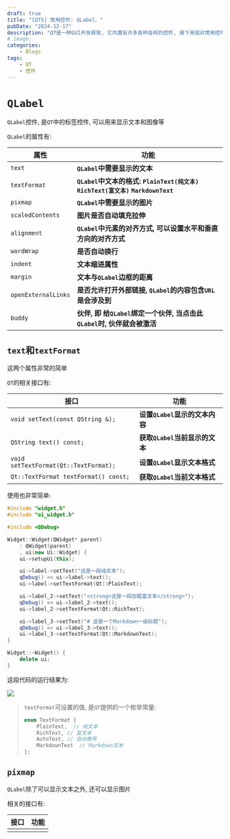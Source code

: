 ```yaml
---
draft: true
title: "[QT5] 常用控件: QLabel、"
pubDate: "2024-12-17"
description: "QT是一种GUI开发框架, 它内置有许多各种各样的控件, 接下来就对常用控件做一些介绍"
# image:
categories:
    - Blogs
tags:
    - QT
    - 控件
---
```


# `QLabel`

`QLabel`控件, 是`QT`中的标签控件, 可以用来显示文本和图像等

`QLabel`的属性有:

| 属性                | 功能                                                         |
| ------------------- | ------------------------------------------------------------ |
| `text`              | **`QLabel`中需要显示的文本**                                 |
| `textFormat`        | **`QLabel`中文本的格式: `PlainText(纯文本)` `RichText(富文本)` `MarkdownText`** |
| `pixmap`            | **`QLabel`中需要显示的图片**                                 |
| `scaledContents`    | **图片是否自动填充拉伸**                                     |
| `alignment`         | **`QLabel`中元素的对齐方式, 可以设置水平和垂直方向的对齐方式** |
| `wordWrap`          | **是否自动换行**                                             |
| `indent`            | **文本缩进属性**                                             |
| `margin`            | **文本与`QLabel`边框的距离**                                 |
| `openExternalLinks` | **是否允许打开外部链接, `QLabel`的内容包含`URL`是会涉及到**  |
| `buddy`             | **伙伴, 即 给`QLabel`绑定一个伙伴, 当点击此`QLabel`时, 伙伴就会被激活** |

## `text`和`textFormat`

这两个属性非常的简单

`QT`的相关接口有:

| 接口                                  | 功能                           |
| ------------------------------------- | ------------------------------ |
| `void setText(const QString &);`      | **设置`QLabel`显示的文本内容** |
| `QString text() const;`               | **获取`QLabel`当前显示的文本** |
| `void setTextFormat(Qt::TextFormat);` | **设置`QLabel`显示文本格式**   |
| `Qt::TextFormat textFormat() const;`  | **获取`QLabel`当前文本格式**   |

使用也非常简单:

```cpp
#include "widget.h"
#include "ui_widget.h"

#include <QDebug>

Widget::Widget(QWidget* parent)
    : QWidget(parent)
    , ui(new Ui::Widget) {
    ui->setupUi(this);

    ui->label->setText("这是一段纯文本");
    qDebug() << ui->label->text();
    ui->label->setTextFormat(Qt::PlainText);

    ui->label_2->setText("<strong>这是一段加粗富文本</strong>");
    qDebug() << ui->label_2->text();
    ui->label_2->setTextFormat(Qt::RichText);

    ui->label_3->setText("# 这是一个Markdown一级标题");
    qDebug() << ui->label_3->text();
    ui->label_3->setTextFormat(Qt::MarkdownText);
}

Widget::~Widget() {
    delete ui;
}
```

这段代码的运行结果为:

![](https://dxyt-july-image.oss-cn-beijing.aliyuncs.com/202412271657433.webp)

> `textFormat`可设置的值, 是`QT`提供的一个枚举常量:
>
> ```cpp
> enum TextFormat {
>     PlainText,  // 纯文本
>     RichText,	// 富文本
>     AutoText,	// 自动推导
>     MarkdownText	// Markdown文本
> };
> ```

## `pixmap`

`QLabel`除了可以显示文本之外, 还可以显示图片

相关的接口有:

| 接口 | 功能 |
| ---- | ---- |
|      |      |

